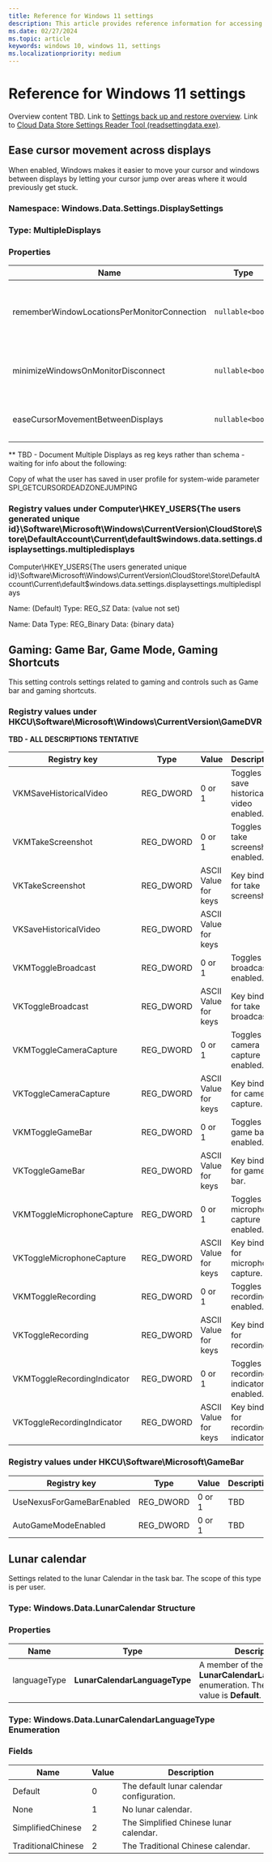 ```yaml
---
title: Reference for Windows 11 settings
description: This article provides reference information for accessing settings values on devices running Windows 11.
ms.date: 02/27/2024
ms.topic: article
keywords: windows 10, windows 11, settings
ms.localizationpriority: medium
---
```


# Reference for Windows 11 settings

Overview content TBD. Link to [Settings back up and restore overview](index.md). Link to [Cloud Data Store Settings Reader Tool (readsettingdata.exe)](readsettingsdata-exe.md).


## Ease cursor movement across displays 

When enabled, Windows makes it easier to move your cursor and windows between displays by letting your cursor jump over areas where it would previously get stuck.

### Namespace: Windows.Data.Settings.DisplaySettings

### Type: MultipleDisplays

### Properties

| Name | Type | Description |
|------|------|-------------|
| rememberWindowLocationsPerMonitorConnection | `nullable<bool>` | Remember window locations based on monitor connection. |
| minimizeWindowsOnMonitorDisconnect | `nullable<bool>` | Minimize windows when a monitor is disconnected. |
| easeCursorMovementBetweenDisplays | `nullable<bool>` | Ease cursor movement between displays. |


** TBD - Document Multiple Displays as reg keys rather than schema - waiting for info about the following:

Copy of what the user has saved in user profile for system-wide parameter SPI_GETCURSORDEADZONEJUMPING

### Registry values under Computer\HKEY_USERS\{The users generated unique id}\Software\Microsoft\Windows\CurrentVersion\CloudStore\Store\DefaultAccount\Current\default$windows.data.settings.displaysettings.multipledisplays 

Computer\HKEY_USERS\{The users generated unique id}\Software\Microsoft\Windows\CurrentVersion\CloudStore\Store\DefaultAccount\Current\default$windows.data.settings.displaysettings.multipledisplays

Name: (Default)
Type: REG_SZ
Data: (value not set)

Name: Data
Type: REG_Binary
Data: {binary data}


## Gaming: Game Bar, Game Mode, Gaming Shortcuts

This setting controls settings related to gaming and controls such as Game bar and gaming shortcuts.

### Registry values under HKCU\Software\Microsoft\Windows\CurrentVersion\GameDVR

**TBD - ALL DESCRIPTIONS TENTATIVE**

| Registry key | Type | Value | Description |
|---------------|------|-------|-------------|
| VKMSaveHistoricalVideo | REG_DWORD | 0 or 1 | Toggles save historical video enabled. |
| VKMTakeScreenshot | REG_DWORD | 0 or 1 | Toggles take screenshot enabled. |
| VKTakeScreenshot | REG_DWORD | ASCII Value for keys | Key binding for take screenshot. |
| VKSaveHistoricalVideo | REG_DWORD | ASCII Value for keys |
| VKMToggleBroadcast | REG_DWORD | 0 or 1 | Toggles broadcast enabled. |
| VKToggleBroadcast | REG_DWORD | ASCII Value for keys | Key binding for take broadcast. |
| VKMToggleCameraCapture | REG_DWORD | 0 or 1 | Toggles camera capture enabled. |
| VKToggleCameraCapture | REG_DWORD | ASCII Value for keys | Key binding for camera capture. |
| VKMToggleGameBar | REG_DWORD | 0 or 1 | Toggles game bar enabled. |
| VKToggleGameBar | REG_DWORD | ASCII Value for keys | Key binding for game bar. |
| VKMToggleMicrophoneCapture | REG_DWORD | 0 or 1 | Toggles microphone capture enabled. |
| VKToggleMicrophoneCapture | REG_DWORD | ASCII Value for keys | Key binding for microphone capture. |
| VKMToggleRecording | REG_DWORD | 0 or 1 | Toggles recording enabled. |
| VKToggleRecording | REG_DWORD | ASCII Value for keys | Key binding for recording. |
| VKMToggleRecordingIndicator | REG_DWORD | 0 or 1 | Toggles recording indicator enabled. |
| VKToggleRecordingIndicator | REG_DWORD | ASCII Value for keys | Key binding for recording indicator. |

### Registry values under HKCU\Software\Microsoft\GameBar

| Registry key | Type | Value | Description |
|---------------|------|-------|------------|
| UseNexusForGameBarEnabled | REG_DWORD | 0 or 1 | TBD |
| AutoGameModeEnabled | REG_DWORD | 0 or 1 | TBD |

## Lunar calendar

Settings related to the lunar Calendar in the task bar. The scope of this type is per user.

### Type: Windows.Data.LunarCalendar Structure

### Properties

| Name | Type | Description |
|------|------|-------------|
| languageType   | **LunarCalendarLanguageType** | A member of the **LunarCalendarLanguageType** enumeration. The default value is **Default**. |

### Type: Windows.Data.LunarCalendarLanguageType Enumeration

### Fields

| Name | Value | Description |
|------|-------|---------|
| Default | 0   | The default lunar calendar configuration. |
| None   | 1 | No lunar calendar. |
| SimplifiedChinese  | 2 | The Simplified Chinese lunar calendar. |
| TraditionalChinese | 2   | The Traditional Chinese calendar. |
